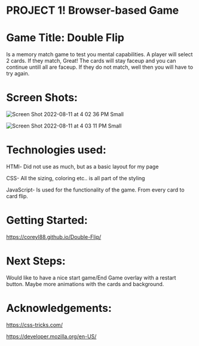 # PROJECT 1! **Browser-based Game**

# Game Title: Double Flip 
Is a memory match game to test you mental capabilities. A player will select 2 cards. If they match, Great! The cards will stay faceup and you can continue untill all are faceup. If they do not match, well then you will have to try again. 

# Screen Shots:
![Screen Shot 2022-08-11 at 4 02 36 PM Small](https://user-images.githubusercontent.com/109244177/184242017-198ff249-98b7-4164-bd24-82dab3b39742.jpeg)

![Screen Shot 2022-08-11 at 4 03 11 PM Small](https://user-images.githubusercontent.com/109244177/184242083-4bd5bccf-0924-4a72-9c78-ceb96aaef616.jpeg)

# Technologies used: 
HTMl- Did not use as much, but as a basic layout for my page

CSS- All the sizing, coloring etc.. is all part of the styling

JavaScript- Is used for the functionality of the game. From every card to card flip.

# Getting Started: 

https://coreyl88.github.io/Double-Flip/

# Next Steps:
Would like to have a nice start game/End Game overlay with a restart button.
Maybe more animations with the cards and background.


# Acknowledgements:

https://css-tricks.com/

https://developer.mozilla.org/en-US/


